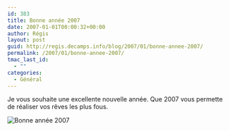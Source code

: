 ```yaml
---
id: 383
title: Bonne année 2007
date: 2007-01-01T00:00:32+00:00
author: Régis
layout: post
guid: http://regis.decamps.info/blog/2007/01/bonne-annee-2007/
permalink: /2007/01/bonne-annee-2007/
tmac_last_id:
  - ""
categories:
  - Général
---
```

Je vous souhaite une excellente nouvelle année. Que 2007 vous permette de réaliser vos rêves les plus fous.

<img id="image382" src="http://regis.decamps.info/blog/wp-content/uploads/2007/01/bond_moi.jpg" alt="Bonne année 2007" />
